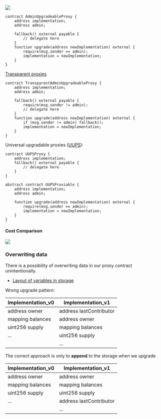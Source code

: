 ![](../Images/proxy_diagram.png)
```solidity
contract AdminUpgradeableProxy { 
	address implementation; 
	address admin;
	
	fallback() external payable { 
		// delegate here 
	} 
	function upgrade(address newImplementation) external { 
		require(msg.sender == admin);
		implementation = newImplementation; 
	}
}
```
[Transparent proxies](./Transparent%20proxies.md)
```solidity
contract TransparentAdminUpgradeableProxy { 
	address implementation; 
	address admin;
	
	fallback() external payable {
		require(msg.sender != admin);
		// delegate here 
	} 
	function upgrade(address newImplementation) external { 
		if (msg.sender != admin) fallback();
		implementation = newImplementation; 
	}
}
```

Universal upgradable proxies ([UUPS](./UUPS.md)):
```solidity
contract UUPSProxy { 
	address implementation;
	fallback() external payable {
		// delegate here
	}
}

abstract contract UUPSProxiable {
	address implementation;
	address admin;
	
	function upgrade(address newImplementation) external {
		require(msg.sender == admin);
		implementation = newImplementation;
	}
}
```

#### Cost Comparison
![](../Images/cost_comparission.png)

### Overwriting data
There is a possibility of overwriting data in our proxy contract unintentionally. 
- [Layout of variables in storage](https://docs.soliditylang.org/en/v0.8.7/internals/layout_in_storage.html#layout-of-state-variables-in-storage)

Wrong upgrade pattern:

| Implementation_v0 | Implementation_v1       |
| ----------------- | ----------------------- |
| address owner     | address lastContributor |
| mapping balances  | address owner           |
| uint256 supply    | mapping balances        |
| ...               | uint256 supply          |
|                   | ...                     |

The correct approach is only to **append** to the storage when we upgrade

| Implementation_v0 | Implementation_v1       |
| ----------------- | ----------------------- |
| address owner     | address owner           |
| mapping balances  | mapping balances        |
| uint256 supply    | uint256 supply          |
| ...               | address lastContributor |
|                   | ...                     |
